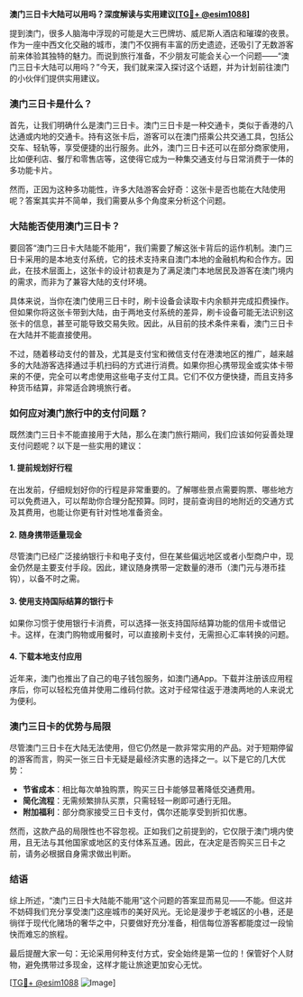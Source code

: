 **澳门三日卡大陆可以用吗？深度解读与实用建议[[TG💪+ @esim1088](https://t.me/s/esim1088)]**

提到澳门，很多人脑海中浮现的可能是大三巴牌坊、威尼斯人酒店和璀璨的夜景。作为一座中西文化交融的城市，澳门不仅拥有丰富的历史遗迹，还吸引了无数游客前来体验其独特的魅力。而说到旅行准备，不少朋友可能会关心一个问题——“澳门三日卡大陆可以用吗？”今天，我们就来深入探讨这个话题，并为计划前往澳门的小伙伴们提供实用建议。

### 澳门三日卡是什么？

首先，让我们明确什么是澳门三日卡。澳门三日卡是一种交通卡，类似于香港的八达通或内地的交通卡。持有这张卡后，游客可以在澳门搭乘公共交通工具，包括公交车、轻轨等，享受便捷的出行服务。此外，澳门三日卡还可以在部分商家使用，比如便利店、餐厅和零售店等，这使得它成为一种集交通支付与日常消费于一体的多功能卡片。

然而，正因为这种多功能性，许多大陆游客会好奇：这张卡是否也能在大陆使用呢？答案其实并不简单，我们需要从多个角度来分析这个问题。

### 大陆能否使用澳门三日卡？

要回答“澳门三日卡大陆能不能用”，我们需要了解这张卡背后的运作机制。澳门三日卡采用的是本地支付系统，它的技术支持来自澳门本地的金融机构和合作方。因此，在技术层面上，这张卡的设计初衷是为了满足澳门本地居民及游客在澳门境内的需求，而非为了兼容大陆的支付环境。

具体来说，当你在澳门使用三日卡时，刷卡设备会读取卡内余额并完成扣费操作。但如果你将这张卡带到大陆，由于两地支付系统的差异，刷卡设备可能无法识别这张卡的信息，甚至可能导致交易失败。因此，从目前的技术条件来看，澳门三日卡在大陆并不能直接使用。

不过，随着移动支付的普及，尤其是支付宝和微信支付在港澳地区的推广，越来越多的大陆游客选择通过手机扫码的方式进行消费。如果你担心携带现金或实体卡带来的不便，完全可以考虑使用这些电子支付工具。它们不仅方便快捷，而且支持多种货币结算，非常适合跨境旅行者。

### 如何应对澳门旅行中的支付问题？

既然澳门三日卡不能直接用于大陆，那么在澳门旅行期间，我们应该如何妥善处理支付问题呢？以下是一些实用的建议：

#### 1. 提前规划好行程

在出发前，仔细规划好你的行程是非常重要的。了解哪些景点需要购票、哪些地方可以免费进入，可以帮助你合理分配预算。同时，提前查询目的地附近的交通方式及其费用，也能让你更有针对性地准备资金。

#### 2. 随身携带适量现金

尽管澳门已经广泛接纳银行卡和电子支付，但在某些偏远地区或者小型商户中，现金仍然是主要支付手段。因此，建议随身携带一定数量的港币（澳门元与港币挂钩），以备不时之需。

#### 3. 使用支持国际结算的银行卡

如果你习惯于使用银行卡消费，可以选择一张支持国际结算功能的信用卡或借记卡。这样，在澳门购物或用餐时，可以直接刷卡支付，无需担心汇率转换的问题。

#### 4. 下载本地支付应用

近年来，澳门也推出了自己的电子钱包服务，如澳门通App。下载并注册该应用程序后，你可以轻松充值并使用二维码付款。这对于经常往返于港澳两地的人来说尤为便利。

### 澳门三日卡的优势与局限

尽管澳门三日卡在大陆无法使用，但它仍然是一款非常实用的产品。对于短期停留的游客而言，购买一张三日卡无疑是最经济实惠的选择之一。以下是它的几大优势：

- **节省成本**：相比每次单独购票，购买三日卡能够显著降低交通费用。
- **简化流程**：无需频繁排队买票，只需轻轻一刷即可通行无阻。
- **附加福利**：部分商家接受三日卡支付，偶尔还能享受到折扣优惠。

然而，这款产品的局限性也不容忽视。正如我们之前提到的，它仅限于澳门境内使用，且无法与其他国家或地区的支付体系互通。因此，在决定是否购买三日卡之前，请务必根据自身需求做出判断。

### 结语

综上所述，“澳门三日卡大陆能不能用”这个问题的答案显而易见——不能。但这并不妨碍我们充分享受澳门这座城市的美好风光。无论是漫步于老城区的小巷，还是徜徉于现代化赌场的奢华之中，只要做好充分准备，相信每位游客都能度过一段愉快而难忘的旅程。

最后提醒大家一句：无论采用何种支付方式，安全始终是第一位的！保管好个人财物，避免携带过多现金，这样才能让旅途更加安心无忧。

[[TG💪+ @esim1088](https://t.me/s/esim1088) ![Image](https://i.postimg.cc/4NQfJmqS/Snipaste-2025-05-13-00-14-12.png)]